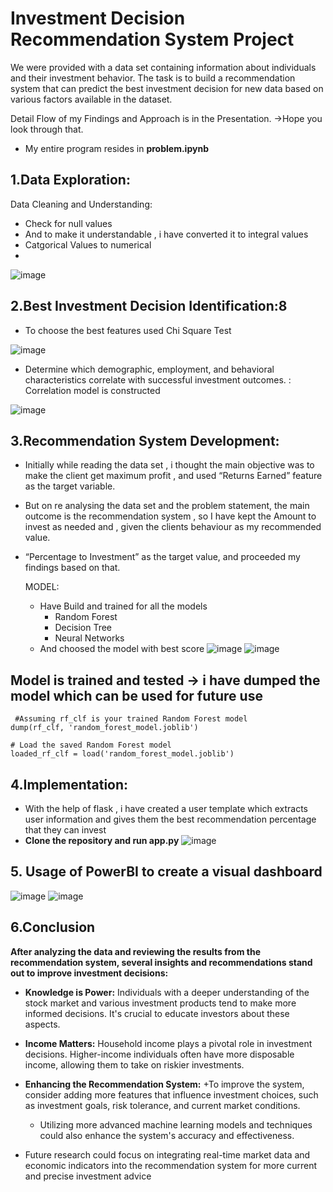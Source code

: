 # **Investment Decision Recommendation System Project**

We were provided with a data set containing information about individuals and their investment behavior.
The task is to build a recommendation system that can predict the best investment decision for new data based on various factors available in the dataset.

Detail Flow of my Findings and Approach is in the Presentation. ->Hope you look through that.

* My entire program resides in **problem.ipynb**


## 1.Data Exploration:

Data Cleaning and Understanding:
* Check for null values
* And to make it understandable , i have converted it to integral values
* Catgorical Values to numerical
* 
![image](https://github.com/Mahizha-N-S/Buckman_data_analysis/assets/102713447/3a433ab0-860a-429c-85da-7130f6cbfd54)

## 2.Best Investment Decision Identification:8 

* To choose the best features used Chi Square Test

![image](https://github.com/Mahizha-N-S/Buckman_data_analysis/assets/102713447/c3b20607-3f48-4ed0-85b8-ebaaac23da35)

* Determine which demographic, employment, and behavioral characteristics correlate with 
successful investment outcomes. : Correlation model is constructed

![image](https://github.com/Mahizha-N-S/Buckman_data_analysis/assets/102713447/aba08608-d101-41e5-889e-fda0ba1df3fe)

## 3.Recommendation System Development:
* Initially while reading the data set , i thought the main objective was to make the client get maximum profit , and used “Returns Earned” feature as the target variable.
* But on re analysing the data set and the problem statement, the main outcome is the recommendation system , so I have kept the Amount to invest as needed and , given the clients behaviour as my recommended value.
* “Percentage to Investment” as the target value, and proceeded my findings based on that.

  MODEL:
  * Have Build and trained for all the models
      + Random Forest
      + Decision Tree
      + Neural Networks
  * And choosed the model with best score
    ![image](https://github.com/Mahizha-N-S/Buckman_data_analysis/assets/102713447/b88d7698-0504-4d09-abb9-21ad92ad684a)
![image](https://github.com/Mahizha-N-S/Buckman_data_analysis/assets/102713447/7088b275-17f0-41ba-ae30-56509fb6c8f8)

## Model is trained and tested -> i have dumped the model which can be used for future use
```
 #Assuming rf_clf is your trained Random Forest model
dump(rf_clf, 'random_forest_model.joblib')

# Load the saved Random Forest model
loaded_rf_clf = load('random_forest_model.joblib')
```

## 4.Implementation:
* With the help of flask , i have created a user template which extracts user information and gives them the best recommendation percentage that they can invest
* **Clone the repository and run app.py**
  ![image](https://github.com/Mahizha-N-S/Buckman_data_analysis/assets/102713447/28360fa0-5493-4954-99b0-c2904c1cb928)


## 5. Usage of PowerBI to create a visual dashboard
![image](https://github.com/Mahizha-N-S/Buckman_data_analysis/assets/102713447/eb850346-7e59-461a-8bac-abe0fa114490)
![image](https://github.com/Mahizha-N-S/Buckman_data_analysis/assets/102713447/a806430d-708f-42cc-a1ec-ac2f7867f302)

## 6.Conclusion
**After analyzing the data and reviewing the results from the recommendation system, several insights and recommendations stand out to improve investment decisions:**

* **Knowledge is Power:** Individuals with a deeper understanding of the stock market and various investment products tend to make more informed decisions. It's crucial to educate investors about these aspects.
* **Income Matters:** Household income plays a pivotal role in investment decisions. Higher-income individuals often have more disposable income, allowing them to take on riskier investments.  
* **Enhancing the Recommendation System:**
    +To improve the system, consider adding more features that influence investment choices, such as investment goals, risk tolerance, and current market conditions.
    + Utilizing more advanced machine learning models and techniques could also enhance the system's accuracy and effectiveness.

* Future research could focus on integrating real-time market data and economic indicators into the recommendation system for more current and precise investment advice











